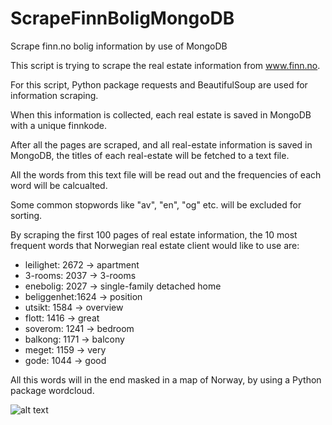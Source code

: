 # ScrapeFinnBoligMongoDB
Scrape finn.no bolig information by use of MongoDB


This script is trying to scrape the real estate information from www.finn.no.

For this script, Python package requests and BeautifulSoup are used for information scraping.

When this information is collected, each real estate is saved in MongoDB with a unique finnkode.

After all the pages are scraped, and all real-estate information is saved in MongoDB, the titles of each real-estate will be fetched to a text file.

All the words from this text file will be read out and the frequencies of each word will be calcualted.

Some common stopwords like "av", "en", "og" etc. will be excluded for sorting.

By scraping the first 100 pages of real estate information, the 10 most frequent words that Norwegian real estate client would like to use are:

* leilighet: 2672 -> apartment 
* 3-rooms: 2037 -> 3-rooms
* enebolig: 2027 -> single-family detached home
* beliggenhet:1624 -> position
* utsikt: 1584 -> overview
* flott: 1416 -> great
* soverom: 1241 -> bedroom
* balkong: 1171 -> balcony
* meget: 1159 -> very
* gode: 1044 -> good


All this words will in the end masked in a map of Norway, by using a Python package wordcloud.

![alt text](https://github.com/qiangwennorge/ScrapeFinnBoligMongoDB/blob/master/norwaymap_mask_output.png "norwaymap_mask_output")

